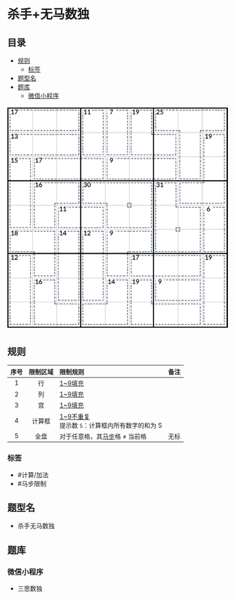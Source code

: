 # 杀手+无马数独
<!-- START doctoc generated TOC please keep comment here to allow auto update -->
<!-- DON'T EDIT THIS SECTION, INSTEAD RE-RUN doctoc TO UPDATE -->
## 目录

- [规则](#%E8%A7%84%E5%88%99)
  - [标签](#%E6%A0%87%E7%AD%BE)
- [题型名](#%E9%A2%98%E5%9E%8B%E5%90%8D)
- [题库](#%E9%A2%98%E5%BA%93)
  - [微信小程序](#%E5%BE%AE%E4%BF%A1%E5%B0%8F%E7%A8%8B%E5%BA%8F)

<!-- END doctoc generated TOC please keep comment here to allow auto update -->

![题](../../../images/sudoku/杀手+无马数独.png)

## 规则

| 序号  | 限制区域 | 限制规则                                | 备注  |
|:---:|:----:|:------------------------------------|:---:|
|  1  |  行   | [1~9填充]                             |     |
|  2  |  列   | [1~9填充]                             |     |
|  3  |  宫   | [1~9填充]                             |     |
|  4  | 计算框  | [1~9不重复]<br/> 提示数 `S`：计算框内所有数字的和为 S |     |
|  5  |  全盘  | 对于任意格，其[马步]格 ≠ 当前格                  | 无标  |

### 标签

- #计算/加法
- #马步限制

## 题型名

- 杀手无马数独

## 题库

### 微信小程序

- 三思数独

[1~9填充]: ../../../rules/rules.md#1to9填充

[1~9不重复]: ../../../rules/rules.md#1to9不重复

[马步]: ../../../rules/rules.md#马步
